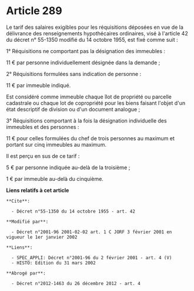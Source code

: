 # Article 289

Le tarif des salaires exigibles pour les réquisitions déposées en vue de la délivrance des renseignements hypothécaires
ordinaires, visé à l'article 42 du décret n° 55-1350 modifié du 14 octobre 1955, est fixé comme suit :

1° Réquisitions ne comportant pas la désignation des immeubles :

11 € par personne individuellement désignée dans la demande ;

2° Réquisitions formulées sans indication de personne :

11 € par immeuble indiqué.

Est considéré comme immeuble chaque îlot de propriété ou parcelle cadastrale ou chaque lot de copropriété pour les biens
faisant l'objet d'un état descriptif de division ou d'un document analogue ;

3° Réquisitions comportant à la fois la désignation individuelle des immeubles et des personnes :

11 € pour celles formulées du chef de trois personnes au maximum et portant sur cinq immeubles au maximum.

Il est perçu en sus de ce tarif :

5 € par personne indiquée au-delà de la troisième ;

1 € par immeuble au-delà du cinquième.

**Liens relatifs à cet article**

	**Cite**:

	  - Décret n°55-1350 du 14 octobre 1955 - art. 42

	**Modifié par**:

	  - Décret n°2001-96 2001-02-02 art. 1 C JORF 3 février 2001 en vigueur le 1er janvier 2002

	**Liens**:

	  - SPEC_APPLI: Décret n°2001-96 du 2 février 2001 - art. 4 (V)
	  - HISTO: Edition du 31 mars 2002

	**Abrogé par**:

	  - Décret n°2012-1463 du 26 décembre 2012 - art. 4
